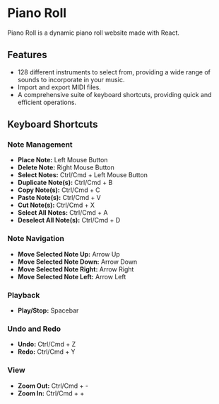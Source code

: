 # Piano Roll

Piano Roll is a dynamic piano roll website made with React.

## Features

-   128 different instruments to select from, providing a wide range of sounds to incorporate in your music.
-   Import and export MIDI files.
-   A comprehensive suite of keyboard shortcuts, providing quick and efficient operations.

## Keyboard Shortcuts

### Note Management

-   **Place Note:** Left Mouse Button
-   **Delete Note:** Right Mouse Button
-   **Select Notes:** Ctrl/Cmd + Left Mouse Button
-   **Duplicate Note(s):** Ctrl/Cmd + B
-   **Copy Note(s):** Ctrl/Cmd + C
-   **Paste Note(s):** Ctrl/Cmd + V
-   **Cut Note(s):** Ctrl/Cmd + X
-   **Select All Notes:** Ctrl/Cmd + A
-   **Deselect All Note(s):** Ctrl/Cmd + D

### Note Navigation

-   **Move Selected Note Up:** Arrow Up
-   **Move Selected Note Down:** Arrow Down
-   **Move Selected Note Right:** Arrow Right
-   **Move Selected Note Left:** Arrow Left

### Playback

-   **Play/Stop:** Spacebar

### Undo and Redo

-   **Undo:** Ctrl/Cmd + Z
-   **Redo:** Ctrl/Cmd + Y

### View

-   **Zoom Out:** Ctrl/Cmd + -
-   **Zoom In:** Ctrl/Cmd + +
